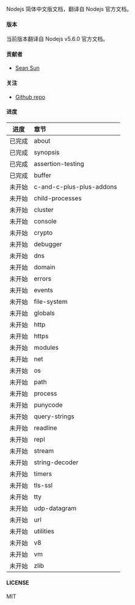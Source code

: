 Nodejs 简体中文版文档，翻译自 Nodejs 官方文档。

#### 版本

当前版本翻译自 Nodejs v5.6.0 官方文档。

#### 贡献者

- [Sean Sun](http://pinggod.com)

#### 关注

- [Github repo](https://github.com/pinggod/node-doc)

#### 进度

|   进度    |     章节              |
|:---------:|:----------------------|
|  已完成   |  about  |
|  已完成   |  synopsis  |
|  已完成   |  assertion-testing  |
|  已完成   |  buffer  |
|  未开始   |  c-and-c-plus-plus-addons  |
|  未开始   |  child-processes  |
|  未开始   |  cluster  |
|  未开始   |  console  |
|  未开始   |  crypto  |
|  未开始   |  debugger  |
|  未开始   |  dns  |
|  未开始   |  domain  |
|  未开始   |  errors  |
|  未开始   |  events  |
|  未开始   |  file-system  |
|  未开始   |  globals  |
|  未开始   |  http  |
|  未开始   |  https  |
|  未开始   |  modules  |
|  未开始   |  net  |
|  未开始   |  os  |
|  未开始   |  path  |
|  未开始   |  process  |
|  未开始   |  punycode  |
|  未开始   |  query-strings  |
|  未开始   |  readline  |
|  未开始   |  repl  |
|  未开始   |  stream  |
|  未开始   |  string-decoder  |
|  未开始   |  timers  |
|  未开始   |  tls-ssl  |
|  未开始   |  tty  |
|  未开始   |  udp-datagram  |
|  未开始   |  url  |
|  未开始   |  utilities  |
|  未开始   |  v8  |
|  未开始   |  vm  |
|  未开始   |  zlib  |

#### LICENSE

MIT
